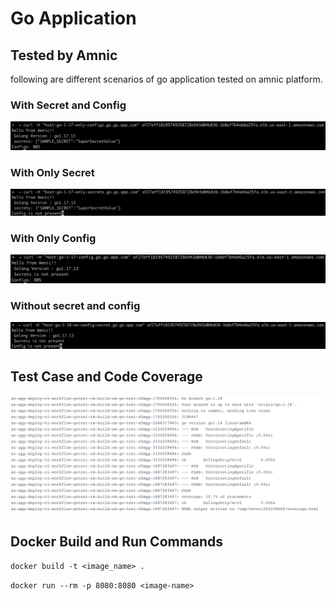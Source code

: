 # Go Application

## Tested by Amnic 
following are different scenarios of go application tested on amnic platform.

### With Secret and Config

![Screenshot](/Tested-Screenshots/Go-1.17-configs-secret.png?raw=true)

### With Only Secret

![Screenshot](/Tested-Screenshots/Go-1.17-only-secret.png?raw=true)

### With Only Config

![Screenshot](/Tested-Screenshots/Go-1.17-only-configs.png?raw=true)

### Without secret and config

![Screenshot](/Tested-Screenshots/Go-1.17-no-config-secret.png?raw=true)

## Test Case and Code Coverage

![Screenshot](/Tested-Screenshots/Go-test-case-code-coverage.png)

## Docker Build and Run Commands

```docker build -t <image_name> . ```

```docker run --rm -p 8080:8080 <image-name>```




